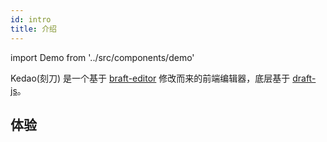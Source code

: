 ```yaml
---
id: intro
title: 介绍
---
```


import Demo from '../src/components/demo'

Kedao(刻刀) 是一个基于 [braft-editor](https://github.com/margox/braft-editor) 修改而来的前端编辑器，底层基于 [draft-js](https://github.com/facebook/draft-js)。

## 体验

<Demo />
